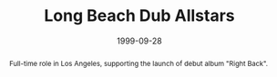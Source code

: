 ---
layout: article.njk
title: Long Beach Dub Allstars
client: ARTISTdirect
date: 1999-09-28
abstract: Full-time role in Los Angeles, supporting the launch of debut album "Right Back".
headline: Sublime and ridiculous
thumbnail:
 - rightback_600x600.jpg
collaborators:
 - JT Katzman
text:
  - Working with the artist liaison at ARTISTdirect, I maintained the ongoing
    online presence for the Long Beach Dub Allstars, the band formed by the
    members of Sublime after the untimely passing of singer Bradley Nowell.
  - The site was an abomination of pop-up windows and Flash 4 content based around
    the tattoos of one of the band members. Sadly, the 
    contents appear to have been lost to a ZIP disk sometime in the early 2000's.
  - It's probably for the best. Here's the album cover, which will give you 
    a sense of what you're missing.
media:
  - lbda.jpg
tags: web
---
